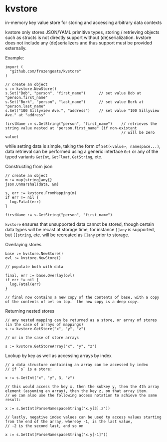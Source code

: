 # kvstore
in-memory key value store for storing and accessing arbitrary data contexts

kvstore only stores JSON/YAML primitive types, storing / retrieving objects such as structs is not directly support without (de)serialization.  kvstore does not include any (de)serializers and thus support must be provided externally.

Example:
```
import (
  "github.com/frozengoats/kvstore"
)

// create an object
s := kvstore.NewStore()
s.Set("Bob", "person", "first_name")      // set value Bob at "person.first_name"
s.Set("Bork", "person", "last_name")      // set value Bork at "person.last_name"
s.Set("100 Sillyview Ave.", "address")    // set value "100 Sillyview Ave." at "address"

firstName := s.GetString("person", "first_name")    // retrieves the string value nested at "person.first_name" (if non-existant
                                                    // will be zero value)
```

while setting data is simple, taking the form of `Set(<value>, namespace...)`, data retrieval can be performed using a generic interface `Get` or any of the typed variants `GetInt`, `GetFloat`, `GetString`, etc.

Constructing from json
```
// create an object
m := map[string]any{}
json.Unmarshal(data, &m)

s, err := kvstore.FromMapping(m)
if err != nil {
  log.Fatal(err)
}

firstName := s.GetString("person", "first_name")
```

`kvstore` ensures that unsupported data cannot be stored, though certain data types will be recast at storage time, for instance `[]any` is supported, but `[]string`, etc. will be recreated as `[]any` prior to storage.

Overlaying stores
```
base := kvstore.NewStore()
ovl := kvstore.NewStore()

// populate both with data

final, err := base.Overlay(ovl)
if err != nil {
  log.Fatal(err)
}

// final now contains a new copy of the contents of base, with a copy of the contents of ovl on top.  the new copy is a deep copy.
```

Returning nested stores

```
// any nested mapping can be returned as a store, or array of stores (in the case of arrays of mappings)
s := kvstore.GetStore("x", "y", "z")

// or in the case of store arrays

s := kvstore.GetStoreArray("x", "y", "z")
```

Lookup by key as well as accessing arrays by index

```
// a data structure containing an array can be accessed by index
// if `s` is a store:

x := s.GetInt("x", "y", 3, "z")

// this would access the key x, then the subkey y, then the 4th array element (assuming an array), then the key z, on that array item.
// we can also use the following access notation to achieve the same result:

x := s.GetInt(ParseNamespaceString("x.y[3].z"))

// lastly, negative index values can be used to access values starting from the end of the array, whereby -1, is the last value,
// -2 is the second last, and so on

x := s.GetInt(ParseNamespaceString("x.y[-1]"))
```

